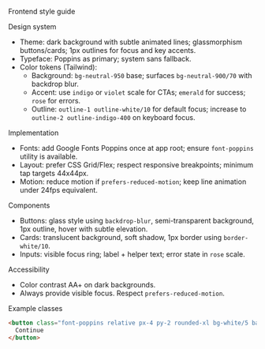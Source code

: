 Frontend style guide

Design system
- Theme: dark background with subtle animated lines; glassmorphism buttons/cards; 1px outlines for focus and key accents.
- Typeface: Poppins as primary; system sans fallback.
- Color tokens (Tailwind):
  - Background: `bg-neutral-950` base; surfaces `bg-neutral-900/70` with backdrop blur.
  - Accent: use `indigo` or `violet` scale for CTAs; `emerald` for success; `rose` for errors.
  - Outline: `outline-1 outline-white/10` for default focus; increase to `outline-2 outline-indigo-400` on keyboard focus.

Implementation
- Fonts: add Google Fonts Poppins once at app root; ensure `font-poppins` utility is available.
- Layout: prefer CSS Grid/Flex; respect responsive breakpoints; minimum tap targets 44x44px.
- Motion: reduce motion if `prefers-reduced-motion`; keep line animation under 24fps equivalent.

Components
- Buttons: glass style using `backdrop-blur`, semi-transparent background, 1px outline, hover with subtle elevation.
- Cards: translucent background, soft shadow, 1px border using `border-white/10`.
- Inputs: visible focus ring; label + helper text; error state in `rose` scale.

Accessibility
- Color contrast AA+ on dark backgrounds.
- Always provide visible focus. Respect `prefers-reduced-motion`.

Example classes
```html
<button class="font-poppins relative px-4 py-2 rounded-xl bg-white/5 backdrop-blur-md border border-white/10 outline outline-1 outline-white/10 hover:bg-white/10 focus-visible:outline-2 focus-visible:outline-indigo-400 transition">
  Continue
</button>
```


